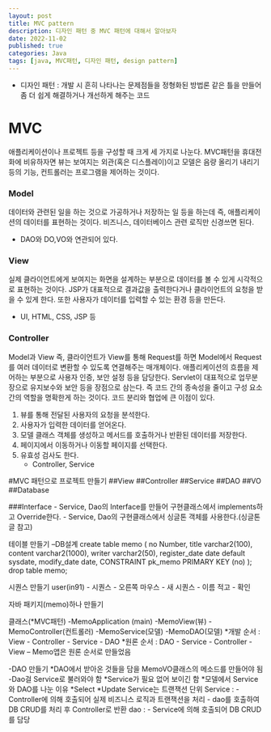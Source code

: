 ```yaml
---
layout: post
title: MVC pattern
description: 디자인 패턴 중 MVC 패턴에 대해서 알아보자
date: 2022-11-02
published: true
categories: Java
tags: [java, MVC패턴, 디자인 패턴, design pattern]
---
```

* 디자인 패턴 : 개발 시 흔히 나타나는 문제점들을 정형화된 방법론 같은 틀을 만들어 좀 더 쉽게 해결하거나 개선하게 해주는 코드

# MVC
애플리케이션이나 프로젝트 등을 구성할 때 크게 세 가지로 나눈다. MVC패턴을 휴대전화에 비유하자면 뷰는 보여지는 외관(혹은 디스플레이)이고 모델은 음량 올리기 내리기 등의 기능, 컨트롤러는 프로그램을 제어하는 것이다.
   
### Model
데이터와 관련된 일을 하는 것으로 가공하거나 저장하는 일 등을 하는데 즉, 애플리케이션의 데이터를 표현하는 것이다. 비즈니스, 데이터베이스 관련 로직만 신경쓰면 된다. 
- DAO와 DO,VO와 연관되어 있다.
   
### View
실제 클라이언트에게 보여지는 화면을 설계하는 부분으로 데이터를 볼 수 있게 시각적으로 표현하는 것이다. JSP가 대표적으로 결과값을 출력한다거나 클라이언트의 요청을 받을 수 있게 한다. 또한 사용자가 데이터를 입력할 수 있는 환경 등을 만든다.
- UI, HTML, CSS, JSP 등
   
### Controller
Model과 View 즉, 클라이언트가 View를 통해 Request를 하면 Model에서 Request를 여러 데이터로 변환할 수 있도록 연결해주는 매개체이다. 애플리케이션의 흐름을 제어하는 부분으로 사용자 인증, 보안 설정 등을 담당한다. Servlet이 대표적으로 업무분장으로 유지보수와 보안 등을 장점으로 삼는다. 즉 코드 간의 종속성을 줄이고 구성 요소 간의 역할을 명확한게 하는 것이다. 코드 분리와 협업에 큰 이점이 있다.
1. 뷰를 통해 전달된 사용자의 요청을 분석한다.
2. 사용자가 입력한 데이터를 얻어온다.
3. 모델 클래스 객체를 생성하고 메서드를 호출하거나 반환된 데이터를 저장한다.
4. 페이지에서 이동하거나 이동할 페이지를 선택한다.
5. 유효성 검사도 한다.
   - Controller, Service

#MVC 패턴으로 프로젝트 만들기
##View
##Controller
##Service
##DAO
##VO
##Database




###Interface
    - Service, Dao의 Interface를 만들어 구현클래스에서 implements하고 Override한다.
    - Service, Dao의 구현클래스에서 싱글톤 객체를 사용한다.(싱글톤 글 참고)

테이블 만들기 –DB설계 create table memo ( no Number, title varchar2(100), content varchar2(1000), writer varchar2(50), register_date date default sysdate, modify_date date, CONSTRAINT pk_memo PRIMARY KEY (no) );
drop table memo;

시퀀스 만들기 user(in91) - 시퀀스 - 오른쪽 마우스 - 새 시퀀스 - 이름 적고 - 확인

자바 패키지(memo)하나 만들기

클래스(*MVC패턴) -MemoApplication (main) -MemoView(뷰) -MemoController(컨트롤러) -MemoService(모델) -MemoDAO(모델) *개발 순서 : View - Controller - Service - DAO *원론 순서 : DAO - Service - Controller - View – Memo앱은 원론 순서로 만들었음

-DAO 만들기 *DAO에서 받아온 것들을 담을 MemoVO클래스의 메소드를 만들어야 됨 -Dao걸 Service로 불러와야 함 *Service가 필요 없어 보이긴 함 *모델에서 Service와 DAO를 나눈 이유 *Select *Update Service는 트랜잭션 단위 Service : - Controller에 의해 호출되어 실제 비즈니스 로직과 트랜잭션을 처리 - dao를 호출하여 DB CRUD를 처리 후 Controller로 반환 dao : - Service에 의해 호출되어 DB CRUD를 담당